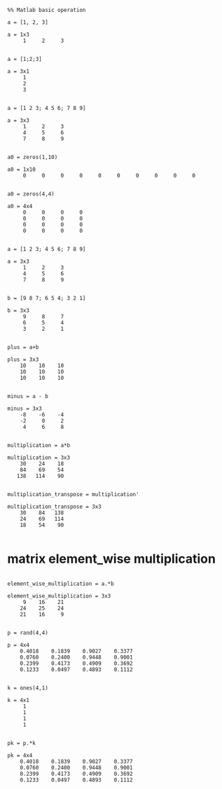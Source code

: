
```matlab:Code
%% Matlab basic operation

a = [1, 2, 3]
```


```text:Output
a = 1x3    
     1     2     3

```


```matlab:Code

a = [1;2;3]
```


```text:Output
a = 3x1    
     1
     2
     3

```


```matlab:Code

a = [1 2 3; 4 5 6; 7 8 9]
```


```text:Output
a = 3x3    
     1     2     3
     4     5     6
     7     8     9

```


```matlab:Code

a0 = zeros(1,10)
```


```text:Output
a0 = 1x10    
     0     0     0     0     0     0     0     0     0     0

```


```matlab:Code

a0 = zeros(4,4)
```


```text:Output
a0 = 4x4    
     0     0     0     0
     0     0     0     0
     0     0     0     0
     0     0     0     0

```


```matlab:Code

a = [1 2 3; 4 5 6; 7 8 9]
```


```text:Output
a = 3x3    
     1     2     3
     4     5     6
     7     8     9

```


```matlab:Code

b = [9 8 7; 6 5 4; 3 2 1]
```


```text:Output
b = 3x3    
     9     8     7
     6     5     4
     3     2     1

```


```matlab:Code

plus = a+b
```


```text:Output
plus = 3x3    
    10    10    10
    10    10    10
    10    10    10

```


```matlab:Code

minus = a - b
```


```text:Output
minus = 3x3    
    -8    -6    -4
    -2     0     2
     4     6     8

```


```matlab:Code

multiplication = a*b
```


```text:Output
multiplication = 3x3    
    30    24    18
    84    69    54
   138   114    90

```


```matlab:Code

multiplication_transpose = multiplication'
```


```text:Output
multiplication_transpose = 3x3    
    30    84   138
    24    69   114
    18    54    90

```


```matlab:Code

```

# matrix element_wise multiplication

```matlab:Code

element_wise_multiplication = a.*b
```


```text:Output
element_wise_multiplication = 3x3    
     9    16    21
    24    25    24
    21    16     9

```


```matlab:Code

p = rand(4,4)
```


```text:Output
p = 4x4    
    0.4018    0.1839    0.9027    0.3377
    0.0760    0.2400    0.9448    0.9001
    0.2399    0.4173    0.4909    0.3692
    0.1233    0.0497    0.4893    0.1112

```


```matlab:Code

k = ones(4,1)
```


```text:Output
k = 4x1    
     1
     1
     1
     1

```


```matlab:Code

pk = p.*k
```


```text:Output
pk = 4x4    
    0.4018    0.1839    0.9027    0.3377
    0.0760    0.2400    0.9448    0.9001
    0.2399    0.4173    0.4909    0.3692
    0.1233    0.0497    0.4893    0.1112

```


```matlab:Code

```

